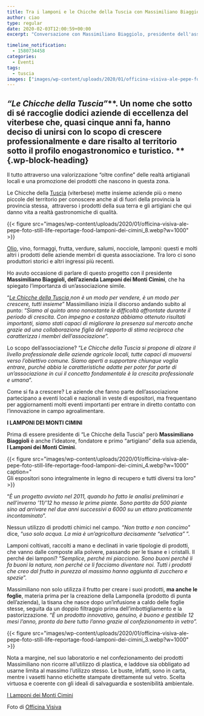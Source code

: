 ```yaml
---
title: Tra i lamponi e le Chicche della Tuscia con Massimiliano Biaggioli
author: ciao
type: regular
date: 2020-02-03T12:00:59+00:00
excerpt: "Conversazione con Massimiliano Biaggiolo, presidente dell'associazione Le Chicche della Tuscia"

timeline_notification:
  - 1580734458
categories:
  - Eventi
tags:
  - tuscia
images: ["images/wp-content/uploads/2020/01/officina-visiva-ale-pepe-foto-still-life-reportage-food-lamponi-dei-cimini_1.webp"]
---
```

## _&#8220;Le Chicche della Tuscia&#8221;_**. Un nome che sotto di sé raccoglie dodici aziende di eccellenza del viterbese che, quasi cinque anni fa, hanno deciso di unirsi con lo scopo di crescere professionalmente e dare risalto al territorio sotto il profilo enogastronomico e turistico. ** {.wp-block-heading}

Il tutto attraverso una valorizzazione “oltre confine” delle realtà artigianali locali e una promozione dei&nbsp;prodotti che nascono in questa zona.

Le Chicche della <a href="https://aleepepe.com/2019/10/25/danilo-ciavattini-la-tuscia-e-servita/" target="_blank" rel="noreferrer noopener" aria-label=" (apre in una nuova scheda)">Tuscia</a> (viterbese) mette insieme aziende più o meno piccole del territorio per conoscere anche al di fuori della provincia la provincia stessa,  attraverso i prodotti della sua terra e gli artigiani che qui danno vita a realtà gastronomiche di qualità.


{{< figure src="images/wp-content/uploads/2020/01/officina-visiva-ale-pepe-foto-still-life-reportage-food-lamponi-dei-cimini_8.webp?w=1000" >}}


[Olio][1], vino, formaggi, frutta, verdure, salumi, nocciole, lamponi: questi e molti altri i prodotti delle aziende membri di questa associazione. Tra loro ci sono produttori storici e altri ingressi più recenti. 

Ho avuto occasione di parlare di questo progetto con il presidente **Massimiliano Biaggioli, dell&#8217;azienda Lamponi dei Monti Cimini**, che ha spiegato l&#8217;importanza di un&#8217;associazione simile.

“<a rel="noreferrer noopener" aria-label=" (apre in una nuova scheda)" href="https://www.facebook.com/lechicchedellatuscia/" target="_blank"><em>Le Chicche della Tuscia </em></a>_non è un modo per vendere, è un modo per crescere, tutti insieme_” Massimiliano inizia il discorso andando subito al punto: “_Siamo al quinto anno nonostante le difficoltà affrontate durante il periodo di crescita. Con impegno e costanza abbiamo ottenuto risultati importanti, siamo stati capaci di migliorare la presenza sul mercato anche grazie ad una collaborazione figlia del rapporto di stima reciproca che caratterizza i membri dell’associazione”._

Lo scopo dell’associazione? “_Le Chicche della Tuscia si propone di alzare il livello professionale delle aziende agricole locali, tutte capaci di muoversi verso l’obiettivo comune. Siamo aperti a supportare chiunque voglia entrare, purché abbia le caratteristiche adatte per poter far parte di un’associazione in cui il concetto fondamentale è la crescita professionale e umana_”.

Come si fa a crescere? Le aziende che fanno parte dell’associazione partecipano a eventi locali e nazionali in veste di espositori, ma frequentano per aggiornamenti molti eventi importanti per entrare in diretto contatto con l’innovazione in campo agroalimentare.&nbsp;

**I LAMPONI DEI MONTI CIMINI**

Prima di essere presidente di “Le Chicche della Tuscia” però **Massimiliano Biaggioli** è anche l’ideatore, fondatore e primo &#8220;artigiano&#8221; della sua azienda, **I Lamponi dei Monti Cimini**.


{{< figure src="images/wp-content/uploads/2020/01/officina-visiva-ale-pepe-foto-still-life-reportage-food-lamponi-dei-cimini_4.webp?w=1000" caption="<br />Gli espositori sono integralmente in legno di recupero e tutti diversi tra loro" >}}


“_È un progetto avviato nel 2011, quando ho fatto le analisi preliminari e nell’inverno &#8217;11/&#8217;12 ho messo le prime piante. Sono partito da 500 piante sino ad arrivare nel due anni successivi a 6000 su un ettaro praticamente incontaminato_”.

Nessun utilizzo di prodotti chimici nel campo. “_Non tratto e non concimo_” dice, “_uso solo acqua. La mia è un’agricoltura decisamente “selvatica”_ ”.

Lamponi coltivati, raccolti a mano e declinati in varie tipologie di prodotti, che vanno dalle composte alla polvere, passando per le tisane e i cristalli. Il perché dei lamponi? “_Semplice, perché mi piacciono. Sono buoni perché li fa buoni la natura, non perché ce li facciamo diventare noi. Tutti i prodotti che creo dal frutto in purezza al massimo hanno aggiunta di zucchero e spezie_”.

Massimiliano non solo utilizza il frutto per creare i suoi prodotti, **ma anche le foglie**, materia prima per la creazione della Lamponella (prodotto di punta dell&#8217;azienda), la tisana che nasce dopo un’infusione a caldo delle foglie stesse, seguita da un doppio filtraggio prima dell’imbottigliamento e la pastorizzazione. “_È un prodotto innovativo, genuino, è buono e gestibile 12 mesi l’anno, pronta da bere tutto l’anno grazie al confezionamento in vetro”._


{{< figure src="images/wp-content/uploads/2020/01/officina-visiva-ale-pepe-foto-still-life-reportage-food-lamponi-dei-cimini_3.webp?w=1000" >}}


Nota a margine, nel suo laboratorio e nel confezionamento dei prodotti Massimiliano non ricorre all&#8217;utilizzo di plastica, e laddove sia obbligato ad usarne limita al massimo l’utilizzo stesso. Le buste, infatti, sono in carta, mentre i vasetti hanno etichette stampate direttamente sul vetro. Scelta virtuosa e coerente con gli ideali di salvaguardia e sostenibilità ambientale.

<a rel="noreferrer noopener" aria-label=" (apre in una nuova scheda)" href="http://Lamponi dei Monti Cimini https://www.lamponideimonticimini.com" target="_blank">I Lamponi dei Monti Cimini</a>

Foto di <a href="http://officinavisiva.it" target="_blank" rel="noreferrer noopener" aria-label="Officina Visiva (apre in una nuova scheda)">Officina Visiva</a>

 [1]: https://aleepepe.com/2019/11/18/valorizzazione-del-territorio-e-olio-di-qualita-parola-di-pierluigi-presciuttini/